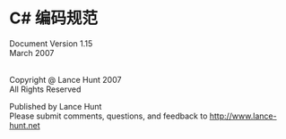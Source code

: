 # C# 编码规范


Document Version 1.15  
March 2007   
​

Copyright @ Lance Hunt 2007  
All Rights Reserved  

Published by Lance Hunt  
Please submit comments, questions, and feedback to http://www.lance-hunt.net​